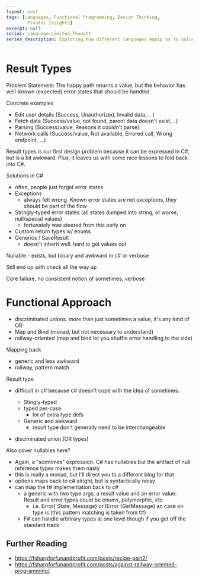 ```yaml
---
layout: post
tags: [Languages, Functional Programming, Design Thinking,
        Pivotal Insights]
excerpt: null
series: Language-Limited Thought
series_description: Exploring how different languages equip us to solve different design problems
---
```


# Result Types

Problem Statement: The happy path returns a value, but the behavior has well-known (expected) error states that should be handled.

Concrete examples
-  Edit user details (Success, Unauthorized, Invalid data,... )
-  Fetch data (Success/value, not found, parent data doesn't exist,...)
-  Parsing (Success/value, Reasons it couldn't parse)
-  Network calls (Success/value, Not available, Errored call, Wrong endpoint, ...)

Result types is our first design problem because it can be expressed in C#, but is a bit awkward. Plus, it leaves us with some nice lessons to fold back into C#.

Solutions in C#
 - often, people just forget error states
 - Exceptions
   - always felt wrong. Known error states are not exceptions, they should be part of the flow
 - Stringly-typed error states (all states dumped into string, or worse, null/special values)
   - fortunately was steered from this early on
 - Custom return types w/ enums
 - Generics / SaveResult
   - doesn't inherit well. hard to get values out

Nullable - exists, but binary and awkward in c# or verbose

Still end up with check all the way up

Core failure, no consistent notion of sometimes, verbose

# Functional Approach
 - discriminated unions. more than just sometimes a value, it's any kind of OR
 - Map and Bind (monad, but not necessary to understand)
 - railway-oriented (map and bind let you shuffle error handling to the side)


Mapping back
 - generic and less awkward
 - railway, pattern match


Result type
- difficult in c# because c# doesn't cope with the idea of sometimes. 
  - Stingly-typed
  - typed per-case
    - lot of extra type defs
  - Generic and awkward
    - result type don't generally need to be interchangeable 

- disciminated union (OR types)

Also cover nullables here?
- Again, a "somtimes" expression. C# has nullables but the artifact of null reference types makes them nasty
- this is really a monad, but I'll direct you to a different blog for that
- options maps back to c# alright, but is syntactically noisy
- can map the f# implementation back to c# 
  -  a generic with two type args, a result value and an error value. Result and error types could be enums, polymorphic, etc
     -  i.e. Error<TStateEnum>{ State, Message} or IError {GetMessage} an case on type is (this pattern matching is taken from f#)
  -  F# can handle arbitrary types at one level though if you get off the standard track

## Further Reading
- https://fsharpforfunandprofit.com/posts/recipe-part2/
- https://fsharpforfunandprofit.com/posts/against-railway-oriented-programming/